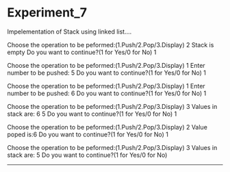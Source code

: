 # Experiment_7
Impelementation of Stack using linked list....

Choose the operation to be peformed:(1.Push/2.Pop/3.Display)
2
Stack is empty
Do you want to continue?(1 for Yes/0 for No)
1

Choose the operation to be peformed:(1.Push/2.Pop/3.Display)
1
Enter number to be pushed:
5
Do you want to continue?(1 for Yes/0 for No)
1

Choose the operation to be peformed:(1.Push/2.Pop/3.Display)
1
Enter number to be pushed:
6
Do you want to continue?(1 for Yes/0 for No)
1

Choose the operation to be peformed:(1.Push/2.Pop/3.Display)
3
Values in stack are:
6       5
Do you want to continue?(1 for Yes/0 for No)
1

Choose the operation to be peformed:(1.Push/2.Pop/3.Display)
2
Value poped is:6
Do you want to continue?(1 for Yes/0 for No)
1

Choose the operation to be peformed:(1.Push/2.Pop/3.Display)
3
Values in stack are:
5
Do you want to continue?(1 for Yes/0 for No)
***
